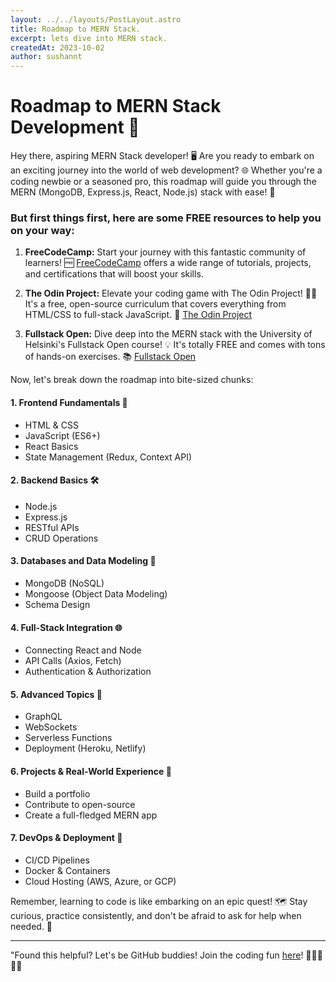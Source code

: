 ```yaml
---
layout: ../../layouts/PostLayout.astro
title: Roadmap to MERN Stack.
excerpt: lets dive into MERN stack.
createdAt: 2023-10-02
author: sushannt
---
```


# Roadmap to MERN Stack Development 🚀

Hey there, aspiring MERN Stack developer! 🖥️ Are you ready to embark on an exciting journey into the world of web development? 🌐 Whether you're a coding newbie or a seasoned pro, this roadmap will guide you through the MERN (MongoDB, Express.js, React, Node.js) stack with ease! 🌟

### But first things first, here are some FREE resources to help you on your way:

1. **FreeCodeCamp:** Start your journey with this fantastic community of learners! 🆓 [FreeCodeCamp](https://www.freecodecamp.org/) offers a wide range of tutorials, projects, and certifications that will boost your skills.

2. **The Odin Project:** Elevate your coding game with The Odin Project! 🧙‍♂️ It's a free, open-source curriculum that covers everything from HTML/CSS to full-stack JavaScript. 🌈 [The Odin Project](https://www.theodinproject.com/)

3. **Fullstack Open:** Dive deep into the MERN stack with the University of Helsinki's Fullstack Open course! 💡 It's totally FREE and comes with tons of hands-on exercises. 📚 [Fullstack Open](https://fullstackopen.com/)

Now, let's break down the roadmap into bite-sized chunks:

#### 1. Frontend Fundamentals 🌱

- HTML & CSS
- JavaScript (ES6+)
- React Basics
- State Management (Redux, Context API)

#### 2. Backend Basics 🛠️

- Node.js
- Express.js
- RESTful APIs
- CRUD Operations

#### 3. Databases and Data Modeling 💾

- MongoDB (NoSQL)
- Mongoose (Object Data Modeling)
- Schema Design

#### 4. Full-Stack Integration 🌐

- Connecting React and Node
- API Calls (Axios, Fetch)
- Authentication & Authorization

#### 5. Advanced Topics 🚀

- GraphQL
- WebSockets
- Serverless Functions
- Deployment (Heroku, Netlify)

#### 6. Projects & Real-World Experience 🏁

- Build a portfolio
- Contribute to open-source
- Create a full-fledged MERN app

#### 7. DevOps & Deployment 🧰

- CI/CD Pipelines
- Docker & Containers
- Cloud Hosting (AWS, Azure, or GCP)

Remember, learning to code is like embarking on an epic quest! 🗺️ Stay curious, practice consistently, and don't be afraid to ask for help when needed. 🙌

---

"Found this helpful? Let's be GitHub buddies! Join the coding fun [here](https://github.com/sushannt)! 🚀👩‍💻👨‍💻
